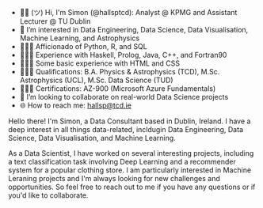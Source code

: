 - ✌🏻 (ツ) Hi, I'm Simon (@hallsptcd): Analyst @ KPMG and Assistant Lecturer @ TU Dublin
- 👀 I’m interested in Data Engineering, Data Science, Data Visualisation, Machine Learning, and Astrophysics
- 👨🏻‍💻 Afficionado of Python, R, and SQL
- 👨🏻‍💻 Experience with Haskell, Prolog, Java, C++, and Fortran90
- 👨🏻‍💻 Some basic experience with HTML and CSS
- 👨🏻‍🎓 Qualifications: B.A. Physics & Astrophysics (TCD), M.Sc. Astrophysics (UCL), M.Sc. Data Science (TUD) 
- 👨🏻‍🎓 Certifications: AZ-900 (Microsoft Azure Fundamentals)
- 🔗 I’m looking to collaborate on real-world Data Science projects
- 🌐 How to reach me: hallsp@tcd.ie

Hello there! I'm Simon, a Data Consultant based in Dublin, Ireland. I have a deep interest in all things data-related, incldugin Data Engineering, Data Science, Data Visualisation, and Machine Learning.

As a Data Scientist, I have worked on several interesting projects, including a text classification task involving Deep Learning and a recommender system for a popular clothing store. I am particularly interested in Machine Leraning projects and I'm always looking for new challenges and opportunities. So feel free to reach out to me if you have any questions or if you'd like to collaborate.

<!---
hallsptcd/hallsptcd is a ✨ special ✨ repository because its `README.md` (this file) appears on your GitHub profile.
You can click the Preview link to take a look at your changes.
--->
